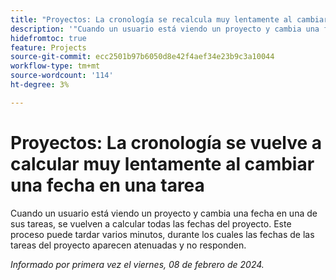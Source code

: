 ```yaml
---
title: "Proyectos: La cronología se recalcula muy lentamente al cambiar una fecha en una tarea"
description: '"Cuando un usuario está viendo un proyecto y cambia una fecha en una de las tareas del proyecto, se vuelven a calcular todas las fechas del proyecto. Este proceso puede tardar varios minutos, durante los cuales las fechas de las tareas del proyecto aparecen atenuadas y no responden".'
hidefromtoc: true
feature: Projects
source-git-commit: ecc2501b97b6050d8e42f4aef34e23b9c3a10044
workflow-type: tm+mt
source-wordcount: '114'
ht-degree: 3%

---
```



# Proyectos: La cronología se vuelve a calcular muy lentamente al cambiar una fecha en una tarea

Cuando un usuario está viendo un proyecto y cambia una fecha en una de sus tareas, se vuelven a calcular todas las fechas del proyecto. Este proceso puede tardar varios minutos, durante los cuales las fechas de las tareas del proyecto aparecen atenuadas y no responden.

_Informado por primera vez el viernes, 08 de febrero de 2024._
